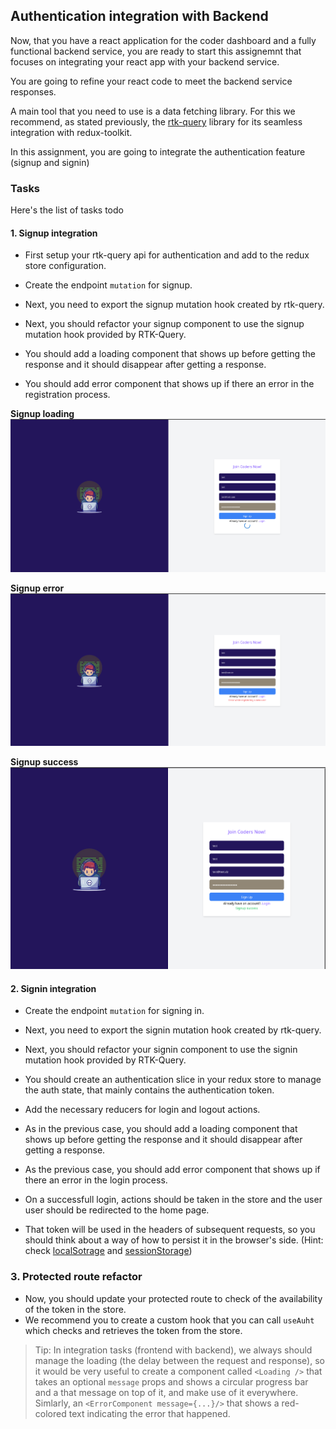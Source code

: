 ## Authentication integration with Backend
Now, that you have a react application for the coder dashboard and a fully functional backend service, you are ready to start this assignemnt that focuses on integrating your react app with your backend service.

You are going to refine your react code to meet the backend service responses.

A main tool that you need to use is a data fetching library. For this we recommend, as stated previously, the [rtk-query](https://redux-toolkit.js.org/rtk-query/overview) library for its seamless integration with redux-toolkit.

In this assignment, you are going to integrate the authentication feature (signup and signin)

### Tasks
Here's the list of tasks todo

#### 1. Signup integration
- First setup your rtk-query api for authentication and add to the redux store configuration.
- Create the endpoint `mutation` for signup.
- Next, you need to export the signup mutation hook created by rtk-query.

- Next, you should refactor your signup component to use the signup mutation hook provided by RTK-Query.
- You should add a loading component that shows up before getting the response and it should disappear after getting a response.
- You should add error component that shows up if there an error in the registration process.

**Signup loading**
![Signup loading](./images/integration/signup-loading.png)

**Signup error**
![Signup error](./images/integration/signup-error.png)

**Signup success**
![Signup success](./images/integration/signup-success.png)

#### 2. Signin integration
- Create the endpoint `mutation` for signing in.
- Next, you need to export the signin mutation hook created by rtk-query.

- Next, you should refactor your signin component to use the signin mutation hook provided by RTK-Query.
- You should create an authentication slice in your redux store to manage the auth state, that mainly contains the authentication token.
- Add the necessary reducers for login and logout actions. 
- As in the previous case, you should add a loading component that shows up before getting the response and it should disappear after getting a response.
- As the previous case, you should add error component that shows up if there an error in the login process.
- On a successfull login, actions should be taken in the store and the user user should be redirected to the home page.
- That token will be used in the headers of subsequent requests, so you should think about a way of how to persist it in the browser's side. (Hint: check [localSotrage](https://developer.mozilla.org/en-US/docs/Web/API/Window/localStorage) and [sessionStorage](https://developer.mozilla.org/en-US/docs/Web/API/Window/sessionStorage))

### 3. Protected route refactor
- Now, you should update your protected route to check of the availability of the token in the store.
- We recommend you to create a custom hook that you can call `useAuht` which checks and retrieves the token from the store.



>Tip: In integration tasks (frontend with backend), we always should manage the loading (the delay between the request and response), so it would be very useful to create a component called `<Loading />` that takes an optional `message` props and shows a circular progress bar and a that message on top of it, and make use of it everywhere. Simlarly, an `<ErrorComponent message={...}/>` that shows a red-colored text indicating the error that happened.